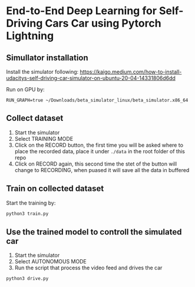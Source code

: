# End-to-End Deep Learning for Self-Driving Cars Car using Pytorch Lightning

## Simullator installation

Install the simulator following:
https://kaigo.medium.com/how-to-install-udacitys-self-driving-car-simulator-on-ubuntu-20-04-14331806d6dd

Run on GPU by:

`RUN_GRAPH=true ~/Downloads/beta_simulator_linux/beta_simulator.x86_64`

## Collect dataset
1. Start the simulator
2. Select TRAINING MODE
3. Click on the RECORD button, the first time you will be asked where to place the recorded data, place it under `./data` in the root folder of this repo
5. Click on RECORD again, this second time the stet of the button will change to RECORDING, when puased it will save all the data in buffered

## Train on collected dataset
Start the training by:

```bash
python3 train.py
```

## Use the trained model to controll the simulated car
1. Start the simulator
2. Select AUTONOMOUS MODE
3. Run the script that process the video feed and drives the car

```bash
python3 drive.py
```
